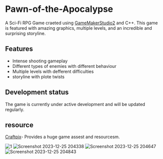# Pawn-of-the-Apocalypse
A Sci-Fi RPG Game craeted using [GameMakerStudio2](https://gamemaker.io/en) and C++.
This game is featured with amazing graphics, multiple levels, and an incredible and surprising storyline.
## Features
- Intense shooting gameplay
- Different types of enemies with different behaviour
- Multiple levels with defferent difficulties
- storyline with plote twists
## Development status 
The game is currently under active development and will be updated regularly.
## resource
[Craftpix](https://craftpix.net/)- Provides a huge game assest and resourcesm.


![1](https://github.com/DevAtomicRelease/Pawn-of-the-Apocalypse/assets/154013364/407fcb2d-f1db-4e0a-84f4-0e863d8e2596)
![Screenshot 2023-12-25 204338](https://github.com/DevAtomicRelease/Pawn-of-the-Apocalypse/assets/154013364/c02e8c52-5747-40e7-acce-94af5546401e)
![Screenshot 2023-12-25 204647](https://github.com/DevAtomicRelease/Pawn-of-the-Apocalypse/assets/154013364/5afcc58f-4419-4ae7-86d9-e0d2850f1d34)
![Screenshot 2023-12-25 204843](https://github.com/DevAtomicRelease/Pawn-of-the-Apocalypse/assets/154013364/091e1c03-d94c-4ee2-8789-57c15149f6ba)
